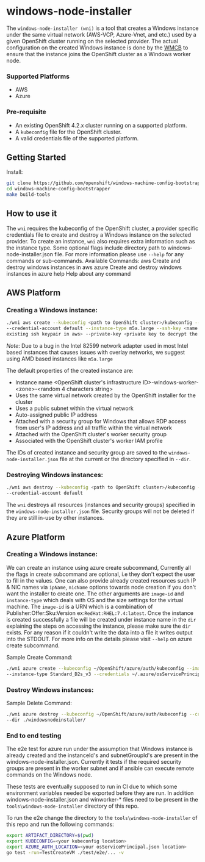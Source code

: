 # windows-node-installer
The `windows-node-installer (wni)` is a tool that creates a Windows instance under the same virtual network 
(AWS-VCP, Azure-Vnet, and etc.) used by a given OpenShift cluster running on the selected provider.
The actual configuration on the created Windows instance is done by the 
[WMCB](https://github.com/openshift/windows-machine-config-bootstrapper) to ensure that the instance joins the
OpenShift cluster as a Windows worker node.

### Supported Platforms
 
 - AWS
 - Azure
 
### Pre-requisite

 - An existing OpenShift 4.2.x cluster running on a supported platform.
 - A `kubeconfig` file for the OpenShift cluster.
 - A valid credentials file of the supported platform.
 
## Getting Started
Install:
```bash
git clone https://github.com/openshift/windows-machine-config-bootstrapper.git
cd windows-machine-config-bootstrapper
make build-tools
```

## How to use it

The `wni` requires the kubeconfig of the OpenShift cluster, a provider specific credentials file to create and 
destroy a Windows instance on the selected provider. To create an instance, `wni` also 
requires extra information such as the instance type. Some optional flags include directory path to
windows-node-installer.json file. For more information please use `--help` for any commands or sub-commands.
Available Commands:
  aws         Create and destroy windows instances in aws
  azure       Create and destroy windows instances in azure
  help        Help about any command

## AWS Platform
### Creating a Windows instance:

```bash
./wni aws create --kubeconfig <path to OpenShift cluster>/kubeconfig --credentials <path to aws>/credentials 
--credential-account default --instance-type m5a.large --ssh-key <name of the
existing ssh keypair in aws> --private-key <private key to decrypt the aws instance password.>
```

*Note*: Due to a bug in the Intel 82599 network adapter used in most Intel based instances that causes issues with
overlay networks, we suggest using AMD based instances like `m5a.large`

The default properties of the created instance are:
 - Instance name <OpenShift cluster\'s infrastructure ID>-windows-worker-\<zone\>-<random 4 characters string>
 - Uses the same virtual network created by the OpenShift installer for the cluster
 - Uses a public subnet within the virtual network
 - Auto-assigned public IP address
 - Attached with a security group for Windows that allows RDP access from user\'s IP address and all traffic within the 
 virtual network
 - Attached with the OpenShift cluster\'s worker security group
 - Associated with the OpenShift cluster's worker IAM profile

The IDs of created instance and security group are saved to the `windows-node-installer.json` file at the current or the
 directory specified in `--dir`.

### Destroying Windows instances:

```bash
./wni aws destroy --kubeconfig <path to OpenShift cluster>/kubeconfig --credentials <path to aws>/credentials 
--credential-account default
```
 
The `wni` destroys all resources (instances and security groups) specified in the `windows-node-installer.json` file. 
Security groups will not be deleted if they are still in-use by other instances.


## Azure Platform
### Creating a Windows instance:

We can create an instance using azure create subcommand, Currently all the flags in create subcommand are optional, i.e they don't expect 
the user to fill in the values. One can also provide already created resources such IP & NIC names via `ipName`, `nicName` options towards 
node creation if you don't want the installer to create one. The other arguments are `image-id` and  `instance-type` which deals with OS 
and the size settings for the virtual machine. The `image-id` is a URN which is a combination of Publisher:Offer:Sku:Version ex:`RedHat:RHEL:7.4:latest`. 
Once the instance is created successfully a file will be created under instance name in the `dir` explaining the steps on accessing the instance,
please make sure the `dir` exists. For any reason if it couldn't write the data into a file it writes output into the STDOUT. 
For more info on the details please visit `--help` on azure create subcommand.

Sample Create Command:
```bash
./wni azure create --kubeconfig ~/OpenShift/azure/auth/kubeconfig --image-id MicrosoftWindowsServer:WindowsServer:2019-Datacenter:latest \
--instance-type Standard_D2s_v3 --credentials ~/.azure/osServicePrincipal.json --dir ./windowsnodeinstaller/
```

### Destroy Windows instances:
Sample Delete Command:
```bash
./wni azure destroy --kubeconfig ~/OpenShift/azure/auth/kubeconfig --credentials ~/.azure/osServicePrincipal.json \
--dir ./windowsnodeinstaller/
```


### End to end testing
The e2e test for azure run under the assumption that Windows instance is already created and the instanceId's and
subnetGroupId's are present in the windows-node-installer.json. Currently it tests if the required security groups are
present in the worker subnet and if ansible can execute remote commands on the Windows node.

These tests are eventually supposed to run in CI due to which some environment variables needed be exported before they
are run. In addition windows-node-installer.json and winworker-* files need to be present in the
`tools\windows-node-installer` directory of this repo.

To run the e2e change the directory to the `tools\windows-node-installer` of this repo and run the following commands:
```bash
export ARTIFACT_DIRECTORY=$(pwd)
export KUBECONFIG=<your kubeconfig location>
export AZURE_AUTH_LOCATION=<your osServicePrincipal.json location>
go test -run=TestCreateVM ./test/e2e/... -v
```
